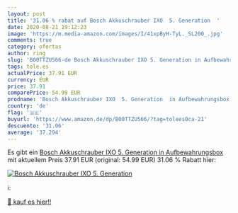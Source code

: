 ```yaml
---
layout: post
title: '31.06 % rabat auf Bosch Akkuschrauber IXO  5. Generation  '
date: 2020-08-21 19:12:23
image: 'https://m.media-amazon.com/images/I/41xpByH-TyL._SL200_.jpg'
comments: true
category: ofertas
author: ring
slug: 'B00TTZU566-de Bosch Akkuschrauber IXO 5. Generation in Aufbewahrungsbox'
tags: tole.es
actualPrice: 37.91 EUR
currency: EUR
price: 37.91
comparePrice: 54.99 EUR
prodname: 'Bosch Akkuschrauber IXO  5. Generation  in Aufbewahrungsbox '
country: 'de'
flag: '🇩🇪'
buyurl: 'https://www.amazon.de/dp/B00TTZU566/?tag=tolees0ca-21'
descuento: '31.06'
average: '37.294'
---
```


Es gibt ein [Bosch Akkuschrauber IXO  5. Generation  in Aufbewahrungsbox ](https://www.amazon.de/dp/B00TTZU566/?tag=tolees0ca-21) mit aktuellem Preis 37.91 EUR (original: 54.99 EUR) 31.06 % Rabatt hier:

[![Bosch Akkuschrauber IXO  5. Generation  ](https://m.media-amazon.com/images/I/41xpByH-TyL._SL200_.jpg)](https://www.amazon.de/dp/B00TTZU566/?tag=tolees0ca-21)

ℹ️:


[🛒 kauf es hier!!](https://www.amazon.de/dp/B00TTZU566/?tag=tolees0ca-21)
